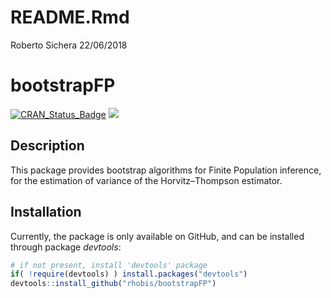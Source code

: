 README.Rmd
================
Roberto Sichera
22/06/2018

# bootstrapFP

[![CRAN\_Status\_Badge](https://www.r-pkg.org/badges/version/bootstrapFP)](https://cran.r-project.org/package=bootstrapFP)
[![](https://cranlogs.r-pkg.org/badges/grand-total/bootstrapFP)](https://cran.r-project.org/package=bootstrapFP)

## Description

This package provides bootstrap algorithms for Finite Population
inference, for the estimation of variance of the Horvitz–Thompson
estimator.

## Installation

Currently, the package is only available on GitHub, and can be installed
through package *devtools*:

``` r
# if not present, install 'devtools' package
if( !require(devtools) ) install.packages("devtools")
devtools::install_github("rhobis/bootstrapFP")
```

